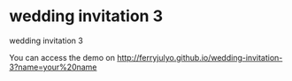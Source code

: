 # wedding invitation 3
 wedding invitation 3

 You can access the demo on http://ferryjulyo.github.io/wedding-invitation-3?name=your%20name
